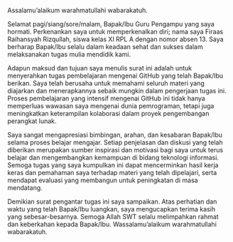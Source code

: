 Assalamu’alaikum warahmatullahi wabarakatuh.

Selamat pagi/siang/sore/malam, Bapak/Ibu Guru Pengampu yang saya hormati. Perkenankan saya untuk memperkenalkan diri; nama saya Firaas Raihansyah Rizqullah, siswa kelas XI RPL A dengan nomor absen 13. Saya berharap Bapak/Ibu selalu dalam keadaan sehat dan sukses dalam melaksanakan tugas mulia mendidik kami.

Adapun maksud dan tujuan saya menulis surat ini adalah untuk menyerahkan tugas pembelajaran mengenai GitHub yang telah Bapak/Ibu berikan. Saya telah berusaha untuk memahami seluruh materi yang diajarkan dan menerapkannya sebaik mungkin dalam pengerjaan tugas ini. Proses pembelajaran yang intensif mengenai GitHub ini tidak hanya memperluas wawasan saya mengenai dunia pemrograman, tetapi juga meningkatkan keterampilan kolaborasi dalam proyek pengembangan perangkat lunak.

Saya sangat mengapresiasi bimbingan, arahan, dan kesabaran Bapak/Ibu selama proses belajar mengajar. Setiap penjelasan dan diskusi yang telah diberikan merupakan sumber inspirasi dan motivasi bagi saya untuk terus belajar dan mengembangkan kemampuan di bidang teknologi informasi. Semoga tugas yang saya kumpulkan ini dapat mencerminkan hasil kerja keras dan pemahaman saya terhadap materi yang telah dipelajari, serta mendapat evaluasi yang membangun untuk peningkatan di masa mendatang.

Demikian surat pengantar tugas ini saya sampaikan. Atas perhatian dan waktu yang telah Bapak/Ibu luangkan, saya mengucapkan terima kasih yang sebesar-besarnya. Semoga Allah SWT selalu melimpahkan rahmat dan keberkahan kepada Bapak/Ibu. Wassalamu’alaikum warahmatullahi wabarakatuh.